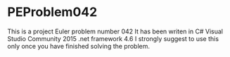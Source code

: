 PEProblem042
============
This is a project Euler problem number 042
It has been writen in 
C#
Visual Studio Community 2015
.net framework 4.6
I strongly suggest to use this only once you have  finished solving the problem.